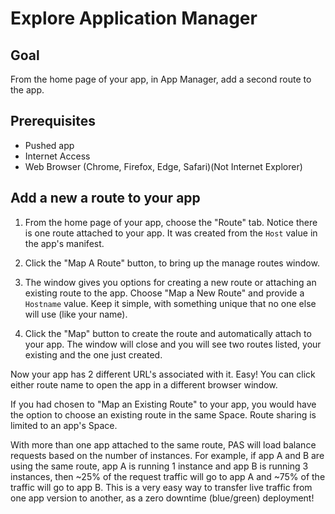 # Explore Application Manager

## Goal

From the home page of your app, in App Manager, add a second route to the app.

## Prerequisites

- Pushed app
- Internet Access
- Web Browser (Chrome, Firefox, Edge, Safari)(Not Internet Explorer)

## Add a new a route to your app

1. From the home page of your app, choose the "Route" tab. Notice there is one route attached to your app. It was created from the `Host` value in the app's manifest.

1. Click the "Map A Route" button, to bring up the manage routes window.

1. The window gives you options for creating a new route or attaching an existing route to the app. Choose "Map a New Route" and provide a `Hostname` value. Keep it simple,  with something unique that no one else will use (like your name).

1. Click the "Map" button to create the route and automatically attach to your app. The window will close and you will see two routes listed, your existing and the one just created.

Now your app has 2 different URL's associated with it. Easy! You can click either route name to open the app in a different browser window.

If you had chosen to "Map an Existing Route" to your app, you would have the option to choose an existing route in the same Space. Route sharing is limited to an app's Space.

With more than one app attached to the same route, PAS will load balance requests based on the number of instances. For example, if app A and B are using the same route, app A is running 1 instance and app B is running 3 instances, then ~25% of the request traffic will go to app A and ~75% of the traffic will go to app B. This is a very easy way to transfer live traffic from one app version to another, as a zero downtime (blue/green) deployment!